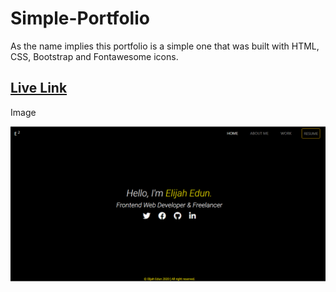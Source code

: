 # Simple-Portfolio

As the name implies this portfolio is a simple one that was built with HTML, CSS, Bootstrap and Fontawesome icons.

## <a href="https://elijah699.github.io/Simple-Portfolio/">Live Link</a>

Image

<img src="assets/work__image/SP img.png" alt="SP-img" />